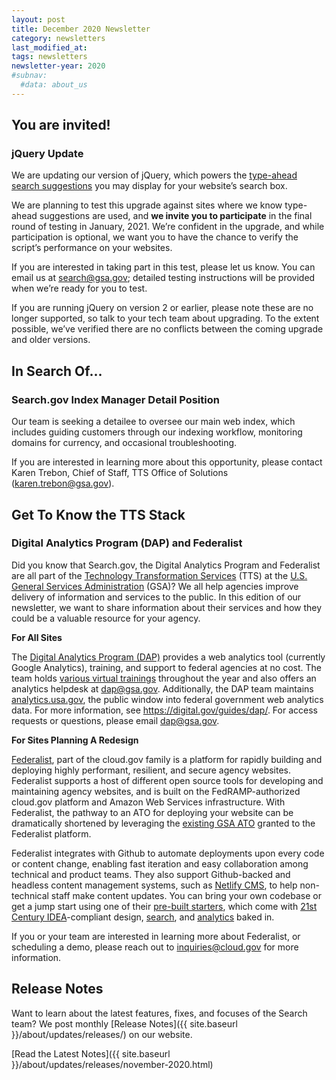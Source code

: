 ```yaml
---
layout: post
title: December 2020 Newsletter
category: newsletters
last_modified_at: 
tags: newsletters
newsletter-year: 2020
#subnav:
  #data: about_us
---
```


## You are invited!

### jQuery Update

We are updating our version of jQuery, which powers the <a href="https://search.gov/manual/typeahead-api.html">type-ahead search suggestions</a> you may display for your website’s search box.

We are planning to test this upgrade against sites where we know type-ahead suggestions are used, and **we invite you to participate** in the final round of testing in January, 2021. We’re confident in the upgrade, and while participation is optional, we want you to have the chance to verify the script’s performance on your websites.

If you are interested in taking part in this test, please let us know. You can email us at search@gsa.gov; detailed testing instructions will be provided when we’re ready for you to test.

If you are running jQuery on version 2 or earlier, please note these are no longer supported, so talk to your tech team about upgrading. To the extent possible, we’ve verified there are no conflicts between the coming upgrade and older versions.

## In Search Of...

### Search.gov Index Manager Detail Position

Our team is seeking a detailee to oversee our main web index, which includes guiding customers through our indexing workflow, monitoring domains for currency, and occasional troubleshooting.

If you are interested in learning more about this opportunity, please contact Karen Trebon, Chief of Staff, TTS Office of Solutions (<a href="mailto:karen.trebon@gsa.gov">karen.trebon@gsa.gov</a>).

## Get To Know the TTS Stack

### Digital Analytics Program (DAP) and Federalist

Did you know that Search.gov, the Digital Analytics Program and Federalist are all part of the <a href="http://www.gsa.gov/tts">Technology Transformation Services</a> (TTS) at the <a href="https://www.gsa.gov/">U.S. General Services Administration</a> (GSA)? We all help agencies improve delivery of information and services to the public. In this edition of our newsletter, we want to share information about their services and how they could be a valuable resource for your agency.

**For All Sites**

The <a href="https://digital.gov/guides/dap/">Digital Analytics Program (DAP)</a> provides a web analytics tool (currently Google Analytics), training, and support to federal agencies at no cost. The team holds <a href="https://www.youtube.com/playlist?list=PLd9b-GuOJ3nEz1NYl66orgVZIu17laKba">various virtual trainings</a> throughout the year and also offers an analytics helpdesk at <a href="mailto:dap@gsa.gov">dap@gsa.gov</a>. Additionally, the DAP team maintains <a href="http://analytics.usa.gov/">analytics.usa.gov</a>, the public window into federal government web analytics data. For more information, see <a href="https://digital.gov/guides/dap/">https://digital.gov/guides/dap/</a>. For access requests or questions, please email <a href="mailto:dap@gsa.gov" target="_blank">dap@gsa.gov</a>.

**For Sites Planning A Redesign**

<a href="https://federalist.18f.gov/">Federalist</a>, part of the cloud.gov family is a platform for rapidly building and deploying highly performant, resilient, and secure agency websites. Federalist supports a host of different open source tools for developing and maintaining agency websites, and is built on the FedRAMP-authorized cloud.gov platform and Amazon Web Services infrastructure. With Federalist, the pathway to an ATO for deploying your website can be dramatically shortened by leveraging the <a href="https://cloud.gov/assets/pages/documents/pages-compliance-memo.pdf">existing GSA ATO</a> granted to the Federalist platform.

Federalist integrates with Github to automate deployments upon every code or content change, enabling fast iteration and easy collaboration among technical and product teams. They also support Github-backed and headless content management systems, such as <a href="https://www.netlifycms.org/">Netlify CMS</a>, to help non-technical staff make content updates. You can bring your own codebase or get a jump start using one of their <a href="https://federalist.18f.gov/documentation/templates/">pre-built starters</a>, which come with <a href="https://digital.gov/resources/21st-century-integrated-digital-experience-act/">21st Century IDEA</a>-compliant design, <a href="https://search.gov/">search</a>, and <a href="https://digital.gov/guides/dap/">analytics</a> baked in.

If you or your team are interested in learning more about Federalist, or scheduling a demo, please reach out to <a href="mailto:inquiries@cloud.gov">inquiries@cloud.gov</a> for more information.

## Release Notes

Want to learn about the latest features, fixes, and focuses of the Search team? We post monthly [Release Notes]({{ site.baseurl }}/about/updates/releases/) on our website.

[Read the Latest Notes]({{ site.baseurl }}/about/updates/releases/november-2020.html)